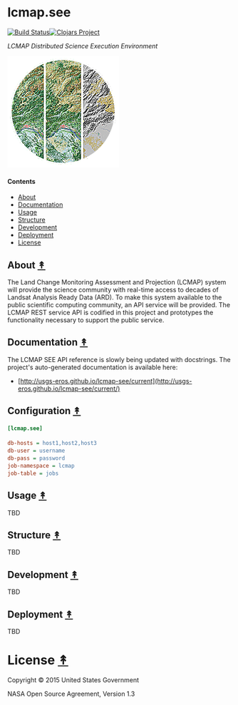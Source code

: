 # lcmap.see

[![Build Status][travis-badge]][travis][![Clojars Project][clojars-badge]][clojars]

*LCMAP Distributed Science Execution Environment*

[![LCMAP open source project logo][lcmap-logo]][lcmap-logo-large]


#### Contents

* [About](#about-)
* [Documentation](#documentation-)
* [Usage](#usage-)
* [Structure](#structure-)
* [Development](#development-)
* [Deployment](#deployment-)
* [License](#license-)


## About [&#x219F;](#contents)

The Land Change Monitoring Assessment and Projection (LCMAP) system will
provide the science community with real-time access to decades of Landsat
Analysis Ready Data (ARD). To make this system available to the public
scientific computing community, an API service will be provided. The
LCMAP REST service API is codified in this project and prototypes the
functionality necessary to support the public service.


## Documentation [&#x219F;](#contents)

The LCMAP SEE API reference is slowly being updated with docstrings. The project's auto-generated documentation is available here:

* [http://usgs-eros.github.io/lcmap-see/current](http://usgs-eros.github.io/lcmap-see/current/)


## Configuration [&#x219F;](#contents)

```ini
[lcmap.see]

db-hosts = host1,host2,host3
db-user = username
db-pass = password
job-namespace = lcmap
job-table = jobs
```

## Usage [&#x219F;](#contents)

TBD


## Structure [&#x219F;](#contents)

TBD


## Development [&#x219F;](#contents)

TBD


## Deployment [&#x219F;](#contents)

TBD


# License [&#x219F;](#contents)

Copyright © 2015 United States Government

NASA Open Source Agreement, Version 1.3


<!-- Named page links below: /-->

[travis]: https://travis-ci.org/USGS-EROS/lcmap-see
[travis-badge]: https://travis-ci.org/USGS-EROS/lcmap-see.png?branch=master
[deps]: http://jarkeeper.com/usgs-eros/lcmap-see
[deps-badge]: http://jarkeeper.com/usgs-eros/lcmap-see/status.svg
[lcmap-logo]: https://raw.githubusercontent.com/USGS-EROS/lcmap-system/master/resources/images/lcmap-logo-1-250px.png
[lcmap-logo-large]: https://raw.githubusercontent.com/USGS-EROS/lcmap-system/master/resources/images/lcmap-logo-1-1000px.png
[clojars]: https://clojars.org/gov.usgs.eros/lcmap-see
[clojars-badge]: https://img.shields.io/clojars/v/gov.usgs.eros/lcmap-see.svg
[tag-badge]: https://img.shields.io/github/tag/usgs-eros/lcmap-see.svg?maxAge=2592000
[tag]: https://github.com/usgs-eros/lcmap-see/tags
